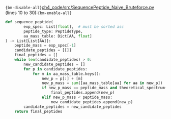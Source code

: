 `{bm-disable-all}`[ch4_code/src/SequencePeptide_Naive_Bruteforce.py](ch4_code/src/SequencePeptide_Naive_Bruteforce.py) (lines 10 to 30):`{bm-enable-all}`

```python
def sequence_peptide(
        exp_spec: List[float],  # must be sorted asc
        peptide_type: PeptideType,
        aa_mass_table: Dict[AA, float]
) -> List[List[AA]]:
    peptide_mass = exp_spec[-1]
    candidate_peptides = [[]]
    final_peptides = []
    while len(candidate_peptides) > 0:
        new_candidate_peptides = []
        for p in candidate_peptides:
            for m in aa_mass_table.keys():
                new_p = p[:] + [m]
                new_p_mass = sum([aa_mass_table[aa] for aa in new_p])
                if new_p_mass == peptide_mass and theoretical_spectrum(new_p, peptide_type, aa_mass_table) == exp_spec:
                    final_peptides.append(new_p)
                elif new_p_mass < peptide_mass:
                    new_candidate_peptides.append(new_p)
        candidate_peptides = new_candidate_peptides
    return final_peptides
```